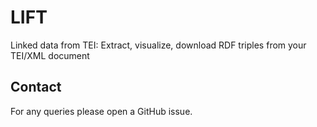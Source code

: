 # LIFT
Linked data from TEI: Extract, visualize, download RDF triples from your TEI/XML document

## Contact
For any queries please open a GitHub issue.
